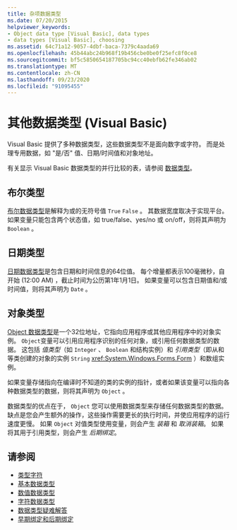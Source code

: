 ```yaml
---
title: 杂项数据类型
ms.date: 07/20/2015
helpviewer_keywords:
- Object data type [Visual Basic], data types
- data types [Visual Basic], choosing
ms.assetid: 64c71a12-9057-4dbf-baca-7379c4aada69
ms.openlocfilehash: 45b44abc24b968f19b456cbe0be0f25efc8f0ce8
ms.sourcegitcommit: bf5c5850654187705bc94cc40ebfb62fe346ab02
ms.translationtype: MT
ms.contentlocale: zh-CN
ms.lasthandoff: 09/23/2020
ms.locfileid: "91095455"
---
```

# <a name="miscellaneous-data-types-visual-basic"></a>其他数据类型 (Visual Basic)

Visual Basic 提供了多种数据类型，这些数据类型不是面向数字或字符。 而是处理专用数据，如 "是/否" 值、日期/时间值和对象地址。  
  
 有关显示 Visual Basic 数据类型的并行比较的表，请参阅 [数据类型](../../../language-reference/data-types/index.md)。  
  
## <a name="boolean-type"></a>布尔类型  

 [布尔数据类型](../../../language-reference/data-types/boolean-data-type.md)是解释为或的无符号值 `True` `False` 。 其数据宽度取决于实现平台。 如果变量只能包含两个状态值，如 true/false、yes/no 或 on/off，则将其声明为 `Boolean` 。  
  
## <a name="date-type"></a>日期类型  

 [日期数据类型](../../../language-reference/data-types/date-data-type.md)是包含日期和时间信息的64位值。 每个增量都表示100毫微秒，自开始 (12:00 AM) ，截止时间为公历第1年1月1日。 如果变量可以包含日期值和/或时间值，则将其声明为 `Date` 。  
  
## <a name="object-type"></a>对象类型  

 [Object 数据类型](../../../language-reference/data-types/object-data-type.md)是一个32位地址，它指向应用程序或其他应用程序中的对象实例。 `Object`变量可以引用应用程序识别的任何对象，或引用任何数据类型的数据。 这包括 *值类型*（如 `Integer` 、 `Boolean` 和结构实例）和 *引用类型*（即从和等类创建的对象的实例 `String` <xref:System.Windows.Forms.Form> ）和数组实例。  
  
 如果变量存储指向在编译时不知道的类的实例的指针，或者如果该变量可以指向各种数据类型的数据，则将其声明为 `Object` 。  
  
 数据类型的优点在于， `Object` 您可以使用数据类型来存储任何数据类型的数据。 缺点是您会产生额外的操作，这些操作需要更长的执行时间，并使应用程序的运行速度更慢。 如果 `Object` 对值类型使用变量，则会产生 *装箱* 和 *取消装箱*。 如果将其用于引用类型，则会产生 *后期绑定*。  
  
## <a name="see-also"></a>请参阅

- [类型字符](type-characters.md)
- [基本数据类型](elementary-data-types.md)
- [数值数据类型](numeric-data-types.md)
- [字符数据类型](character-data-types.md)
- [数据类型疑难解答](troubleshooting-data-types.md)
- [早期绑定和后期绑定](../early-late-binding/index.md)
